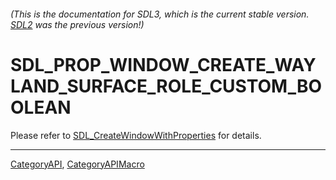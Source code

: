 ###### (This is the documentation for SDL3, which is the current stable version. [SDL2](https://wiki.libsdl.org/SDL2/) was the previous version!)
# SDL_PROP_WINDOW_CREATE_WAYLAND_SURFACE_ROLE_CUSTOM_BOOLEAN

Please refer to [SDL_CreateWindowWithProperties](SDL_CreateWindowWithProperties) for details.

----
[CategoryAPI](CategoryAPI), [CategoryAPIMacro](CategoryAPIMacro)

